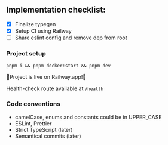 ## Implementation checklist:

- [x] Finalize typegen
- [x] Setup CI using Railway
- [ ] Share eslint config and remove dep from root

### Project setup

`pnpm i && pnpm docker:start && pnpm dev`

🎉Project is live on Railway.app!🚀

Health-check route available at `/health`

### Code conventions

- camelCase, enums and constants could be in UPPER_CASE
- ESLint, Prettier
- Strict TypeScript (later)
- Semantical commits (later)
